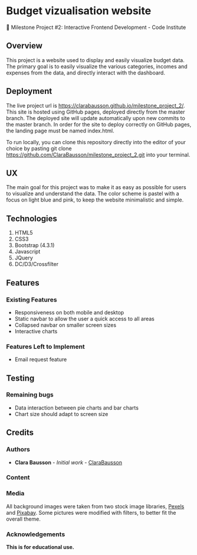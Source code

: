 # Budget vizualisation website
🔸 Milestone Project #2: Interactive Frontend Development - Code Institute

## Overview
This project is a website used to display and easily visualize budget data. The primary goal is to easily visualize the various categories, incomes and expenses from the data, and directly interact with the dashboard.

## Deployment
The live project url is https://clarabausson.github.io/milestone_project_2/. 
This site is hosted using GitHub pages, deployed directly from the master branch. The deployed site will update automatically upon new commits to the master branch. In order for the site to deploy correctly on GitHub pages, the landing page must be named index.html.

To run locally, you can clone this repository directly into the editor of your choice by pasting git clone https://github.com/ClaraBausson/milestone_project_2.git into your terminal.

## UX
The main goal for this project was to make it as easy as possible for users to visualize and understand the data. The color scheme is pastel with a focus on light blue and pink, to keep the website minimalistic and simple.


## Technologies
1. HTML5
2. CSS3
3. Bootstrap (4.3.1)
4. Javascript
5. JQuery
6. DC/D3/Crossfilter


## Features

### Existing Features
* Responsiveness on both mobile and desktop
* Static navbar to allow the user a quick access to all areas
* Collapsed navbar on smaller screen sizes
* Interactive charts

### Features Left to Implement
* Email request feature


## Testing

### Remaining bugs
* Data interaction between pie charts and bar charts
* Chart size should adapt to screen size

## Credits

### Authors

* **Clara Bausson** - *Initial work* - [ClaraBausson](https://github.com/ClaraBausson)

### Content


### Media
All background images were taken from two stock image libraries, [Pexels](https://www.pexels.com/) and [Pixabay](https://pixabay.com/). Some pictures were modified with filters, to better fit the overall theme.

### Acknowledgements

**This is for educational use.** 